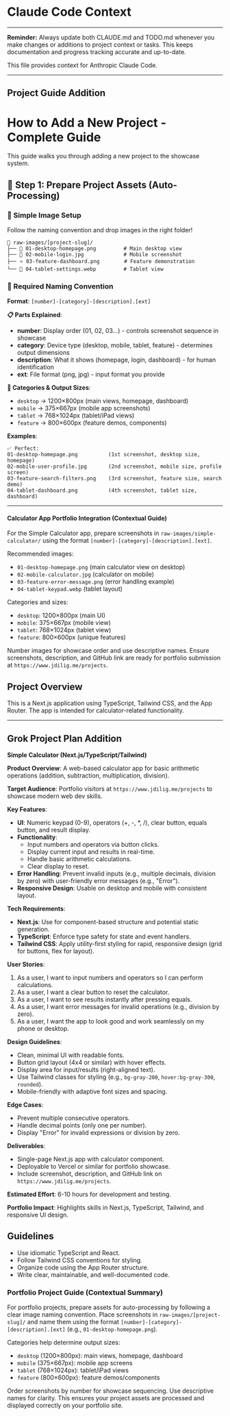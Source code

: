 # Claude Code Context

---
**Reminder:**
Always update both CLAUDE.md and TODO.md whenever you make changes or additions to project context or tasks. This keeps documentation and progress tracking accurate and up-to-date.

This file provides context for Anthropic Claude Code.

---
## Project Guide Addition

# How to Add a New Project - Complete Guide

This guide walks you through adding a new project to the showcase system.

## 📂 Step 1: Prepare Project Assets (Auto-Processing)

### 🎯 Simple Image Setup
Follow the naming convention and drop images in the right folder!

```
📁 raw-images/[project-slug]/
├── 📸 01-desktop-homepage.png         # Main desktop view
├── 📱 02-mobile-login.jpg             # Mobile screenshot
├── ⭐ 03-feature-dashboard.png        # Feature demonstration
└── 🎯 04-tablet-settings.webp         # Tablet view
```

### 📝 Required Naming Convention
**Format**: `[number]-[category]-[description].[ext]`

**📋 Parts Explained**:
- **number**: Display order (01, 02, 03...) - controls screenshot sequence in showcase
- **category**: Device type (desktop, mobile, tablet, feature) - determines output dimensions
- **description**: What it shows (homepage, login, dashboard) - for human identification
- **ext**: File format (png, jpg) - input format you provide

**📐 Categories & Output Sizes**:
- `desktop` → 1200×800px (main views, homepage, dashboard)
- `mobile` → 375×667px (mobile app screenshots)
- `tablet` → 768×1024px (tablet/iPad views) 
- `feature` → 800×600px (feature demos, components)

**Examples**:
```
✅ Perfect:
01-desktop-homepage.png          (1st screenshot, desktop size, homepage)
02-mobile-user-profile.jpg       (2nd screenshot, mobile size, profile screen)
03-feature-search-filters.png    (3rd screenshot, feature size, search demo)
04-tablet-dashboard.png          (4th screenshot, tablet size, dashboard)
```

---
#### Calculator App Portfolio Integration (Contextual Guide)

For the Simple Calculator app, prepare screenshots in `raw-images/simple-calculator/` using the format `[number]-[category]-[description].[ext]`.

Recommended images:
- `01-desktop-homepage.png` (main calculator view on desktop)
- `02-mobile-calculator.jpg` (calculator on mobile)
- `03-feature-error-message.png` (error handling example)
- `04-tablet-keypad.webp` (tablet layout)

Categories and sizes:
- `desktop`: 1200×800px (main UI)
- `mobile`: 375×667px (mobile view)
- `tablet`: 768×1024px (tablet view)
- `feature`: 800×600px (unique features)

Number images for showcase order and use descriptive names. Ensure screenshots, description, and GitHub link are ready for portfolio submission at `https://www.jdilig.me/projects`.

## Project Overview

This is a Next.js application using TypeScript, Tailwind CSS, and the App Router. The app is intended for calculator-related functionality.

---
## Grok Project Plan Addition

**Simple Calculator (Next.js/TypeScript/Tailwind)**

**Product Overview**: A web-based calculator app for basic arithmetic operations (addition, subtraction, multiplication, division).

**Target Audience**: Portfolio visitors at `https://www.jdilig.me/projects` to showcase modern web dev skills.

**Key Features**:
- **UI**: Numeric keypad (0-9), operators (+, -, *, /), clear button, equals button, and result display.
- **Functionality**: 
	- Input numbers and operators via button clicks.
	- Display current input and results in real-time.
	- Handle basic arithmetic calculations.
	- Clear display to reset.
- **Error Handling**: Prevent invalid inputs (e.g., multiple decimals, division by zero) with user-friendly error messages (e.g., "Error").
- **Responsive Design**: Usable on desktop and mobile with consistent layout.

**Tech Requirements**:
- **Next.js**: Use for component-based structure and potential static generation.
- **TypeScript**: Enforce type safety for state and event handlers.
- **Tailwind CSS**: Apply utility-first styling for rapid, responsive design (grid for buttons, flex for layout).

**User Stories**:
1. As a user, I want to input numbers and operators so I can perform calculations.
2. As a user, I want a clear button to reset the calculator.
3. As a user, I want to see results instantly after pressing equals.
4. As a user, I want error messages for invalid operations (e.g., division by zero).
5. As a user, I want the app to look good and work seamlessly on my phone or desktop.

**Design Guidelines**:
- Clean, minimal UI with readable fonts.
- Button grid layout (4x4 or similar) with hover effects.
- Display area for input/results (right-aligned text).
- Use Tailwind classes for styling (e.g., `bg-gray-200`, `hover:bg-gray-300`, `rounded`).
- Mobile-friendly with adaptive font sizes and spacing.

**Edge Cases**:
- Prevent multiple consecutive operators.
- Handle decimal points (only one per number).
- Display "Error" for invalid expressions or division by zero.

**Deliverables**:
- Single-page Next.js app with calculator component.
- Deployable to Vercel or similar for portfolio showcase.
- Include screenshot, description, and GitHub link on `https://www.jdilig.me/projects`.

**Estimated Effort**: 6-10 hours for development and testing.

**Portfolio Impact**: Highlights skills in Next.js, TypeScript, Tailwind, and responsive UI design.

## Guidelines
- Use idiomatic TypeScript and React.
- Follow Tailwind CSS conventions for styling.
- Organize code using the App Router structure.
- Write clear, maintainable, and well-documented code.

### Portfolio Project Guide (Contextual Summary)

For portfolio projects, prepare assets for auto-processing by following a clear image naming convention. Place screenshots in `raw-images/[project-slug]/` and name them using the format `[number]-[category]-[description].[ext]` (e.g., `01-desktop-homepage.png`).

Categories help determine output sizes:
- `desktop` (1200×800px): main views, homepage, dashboard
- `mobile` (375×667px): mobile app screens
- `tablet` (768×1024px): tablet/iPad views
- `feature` (800×600px): feature demos/components

Order screenshots by number for showcase sequencing. Use descriptive names for clarity. This ensures your project assets are processed and displayed correctly on your portfolio site.
